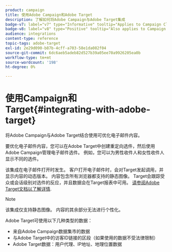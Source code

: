 ```yaml
---
product: campaign
title: 使用Adobe Campaign和Adobe Target
description: 了解如何将Adobe Campaign与Adobe Target集成
badge-v7: label="v7" type="Informative" tooltip="Applies to Campaign Classic v7"
badge-v8: label="v8" type="Positive" tooltip="Also applies to Campaign v8"
audience: integrations
content-type: reference
topic-tags: adobe-target
exl-id: 2e29d090-b87b-4cff-a703-58e1da082f04
source-git-commit: 6dc6aeb5adeb82d527b39a05ee70a9926205ea0b
workflow-type: tm+mt
source-wordcount: '198'
ht-degree: 0%

---
```


# 使用Campaign和Target{#integrating-with-adobe-target}



将Adobe Campaign与Adobe Target结合使用可优化电子邮件内容。

要优化电子邮件内容，您可以在Adobe Target中创建重定向选件，然后使用Adobe Campaign管理电子邮件选件。 例如，您可以为男性收件人和女性收件人显示不同的选件。

该集成在电子邮件打开时发生。 客户打开电子邮件时，会对Target发起调用，并显示内容的动态版本。 内容包含所有浏览器都支持的静态图像。 Target会跟踪受众或会话级别对选件的反应，并且数据会在Target报表中可用。 [请参阅Adobe Target文档以了解详情](https://experienceleague.adobe.com/docs/target/using/integrate/campaign-and-target.html).


>[!NOTE]
>
>该集成仅支持静态图像。 内容的其余部分无法进行个性化。

Adobe Target可使用以下几种类型的数据：

* 来自Adobe Campaign数据集市的数据
* 与Adobe Target中的访客ID链接的区段（如果使用的数据不受法律限制）
* Adobe Target数据：用户代理、IP地址、地理位置数据
